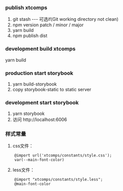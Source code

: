 ### publish xtcomps
1. git stash --- 可选if(Git working directory not clean)
2. npm version patch / minor / major
1. yarn build
5. npm publish dist

### development build xtcomps
yarn build

### production start storybook
1. yarn build-storybook
2. copy storybook-static to static server

### development start storybook
1. yarn storybook
2. 访问 http://localhost:6006


### 样式常量
1. css文件：
```
    @import url('xtcomps/constants/style.css');
    var(--main-font-color)
```

2. less文件：
```
    @import "xtcomps/constants/style.less";
    @main-font-color
```

